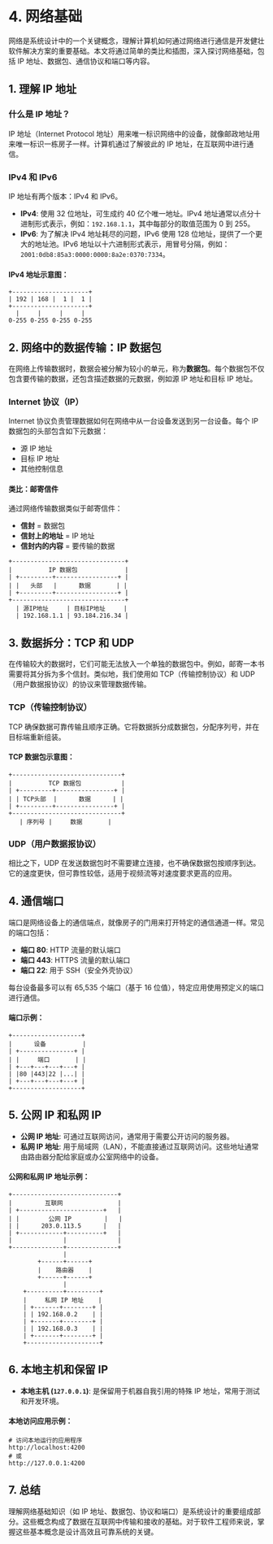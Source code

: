 # 4. 网络基础

网络是系统设计中的一个关键概念，理解计算机如何通过网络进行通信是开发健壮软件解决方案的重要基础。本文将通过简单的类比和插图，深入探讨网络基础，包括 IP 地址、数据包、通信协议和端口等内容。

## 1. 理解 IP 地址

### 什么是 IP 地址？

IP 地址（Internet Protocol 地址）用来唯一标识网络中的设备，就像邮政地址用来唯一标识一栋房子一样。计算机通过了解彼此的 IP 地址，在互联网中进行通信。

### IPv4 和 IPv6

IP 地址有两个版本：IPv4 和 IPv6。

- **IPv4**: 使用 32 位地址，可生成约 40 亿个唯一地址。IPv4 地址通常以点分十进制形式表示，例如：`192.168.1.1`，其中每部分的取值范围为 0 到 255。
- **IPv6**: 为了解决 IPv4 地址耗尽的问题，IPv6 使用 128 位地址，提供了一个更大的地址池。IPv6 地址以十六进制形式表示，用冒号分隔，例如：`2001:0db8:85a3:0000:0000:8a2e:0370:7334`。

#### IPv4 地址示意图：

```
+---------------------+
| 192 | 168 |  1 |  1 |
+---------------------+
  |     |     |     |
0-255 0-255 0-255 0-255
```

## 2. 网络中的数据传输：IP 数据包

在网络上传输数据时，数据会被分解为较小的单元，称为**数据包**。每个数据包不仅包含要传输的数据，还包含描述数据的元数据，例如源 IP 地址和目标 IP 地址。

### Internet 协议（IP）

Internet 协议负责管理数据如何在网络中从一台设备发送到另一台设备。每个 IP 数据包的头部包含如下元数据：

- 源 IP 地址
- 目标 IP 地址
- 其他控制信息

#### 类比：邮寄信件

通过网络传输数据类似于邮寄信件：

- **信封** = 数据包
- **信封上的地址** = IP 地址
- **信封内的内容** = 要传输的数据

```
+-------------------------------+
|          IP 数据包             |
| +---------+-----------------+ |
| |   头部   |      数据       | |
| +---------+-----------------+ |
+-------------------------------+
  | 源IP地址     | 目标IP地址     |
  | 192.168.1.1 | 93.184.216.34 |
```

## 3. 数据拆分：TCP 和 UDP

在传输较大的数据时，它们可能无法放入一个单独的数据包中。例如，邮寄一本书需要将其分拆为多个信封。类似地，我们使用如 TCP（传输控制协议）和 UDP（用户数据报协议）的协议来管理数据传输。

### TCP（传输控制协议）

TCP 确保数据可靠传输且顺序正确。它将数据拆分成数据包，分配序列号，并在目标端重新组装。

#### TCP 数据包示意图：

```
+------------------------------+
|          TCP 数据包           |
| +---------+----------------+ |
| | TCP头部  |      数据      | |
| +---------+----------------+ |
+------------------------------+
   | 序列号 |     数据       |
```

### UDP（用户数据报协议）

相比之下，UDP 在发送数据包时不需要建立连接，也不确保数据包按顺序到达。它的速度更快，但可靠性较低，适用于视频流等对速度要求更高的应用。

## 4. 通信端口

端口是网络设备上的通信端点，就像房子的门用来打开特定的通信通道一样。常见的端口包括：

- **端口 80**: HTTP 流量的默认端口
- **端口 443**: HTTPS 流量的默认端口
- **端口 22**: 用于 SSH（安全外壳协议）

每台设备最多可以有 65,535 个端口（基于 16 位值），特定应用使用预定义的端口进行通信。

#### 端口示例：

```
+-------------------+
|      设备          |
| +---------------+ |
| |     端口       | |
| +---+---+---+---+ |
| |80 |443|22 |...| |
| +---+---+---+---+ |
+-------------------+
```

## 5. 公网 IP 和私网 IP

- **公网 IP 地址**: 可通过互联网访问，通常用于需要公开访问的服务器。
- **私网 IP 地址**: 用于局域网（LAN），不能直接通过互联网访问。这些地址通常由路由器分配给家庭或办公室网络中的设备。

#### 公网和私网 IP 地址示例：

```
+-----------------------------+
|         互联网               |
| +-----------------------+   |
| |        公网 IP         |   |
| |      203.0.113.5      |   |
| +------------+----------+   |
|              |              |
+--------------+--------------+
               |
        +------+------+
        |    路由器    |
        +------+------+
               |
    +----------+---------+
    |     私网 IP 地址    |
    | +-------+--------+ |
    | | 192.168.0.2    | |
    | +-------+--------+ |
    | | 192.168.0.3    | |
    | +-------+--------+ |
    +--------------------+
```

## 6. 本地主机和保留 IP

- **本地主机 (`127.0.0.1`)**: 是保留用于机器自我引用的特殊 IP 地址，常用于测试和开发环境。

#### 本地访问应用示例：

```shell
# 访问本地运行的应用程序
http://localhost:4200
# 或
http://127.0.0.1:4200
```

## 7. 总结

理解网络基础知识（如 IP 地址、数据包、协议和端口）是系统设计的重要组成部分。这些概念构成了数据在互联网中传输和接收的基础。对于软件工程师来说，掌握这些基本概念是设计高效且可靠系统的关键。
